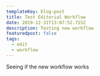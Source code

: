 ```yaml
---
templateKey: blog-post
title: Test Editorial Workflow
date: 2019-12-31T13:07:52.715Z
description: Testing new workflow
featuredpost: false
tags:
  - edit
  - workflow
---
```

Seeing if the new workflow works
